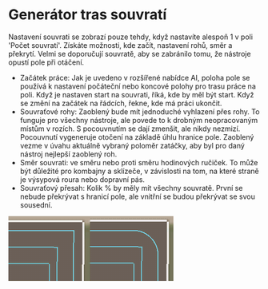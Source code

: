 # Generátor tras souvratí


Nastavení souvrati se zobrazí pouze tehdy, když nastavíte alespoň 1 v poli 'Počet souvratí'.
Získáte možnosti, kde začít, nastavení rohů, směr a překrytí.
Velmi se doporučují souvratě, aby se zabránilo tomu, že nástroje opustí pole při otáčení.



- Začátek práce: Jak je uvedeno v rozšířené nabídce AI, poloha pole se používá k nastavení počáteční nebo koncové polohy pro trasu práce na poli.
Když je nastaven start na souvrati, říká, kde by měl být start. Když se změní na začátek na řádcích, řekne, kde má práci ukončit.
- Souvraťové rohy: Zaoblený bude mít jednoduché vyhlazení přes rohy. To funguje pro všechny nástroje, ale povede to k drobným neopracovaným místům v rozích.
S pocouvnutím se dají zmenšit, ale nikdy nezmizí. Pocouvnutí vygeneruje otočení na základě úhlu hranice pole.
Zaoblený vezme v úvahu aktuálně vybraný poloměr zatáčky, aby byl pro daný nástroj nejlepší zaoblený roh.
- Směr souvrati: ve směru nebo proti směru hodinových ručiček. To může být důležité pro kombajny a sklízeče, v závislosti na tom, na které straně je výsypová roura nebo dopravní pás.
- Souvraťový přesah: Kolik % by měly mít všechny souvratě. První se nebude překrývat s hranicí pole, ale vnitřní se budou překrývat se svou sousední.


![Image](../assets/images/sharproundcorner_0_0_330_130.png)

